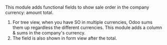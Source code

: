 This module adds functional fields to show sale order in the company
currency: amount total.

1.  For tree view, when you have SO in multiple currencies, Odoo sums
    them up regardless the different currencies. This module adds a
    column & sums in the company's currency.
2.  The field is also shown in form view after the total.
